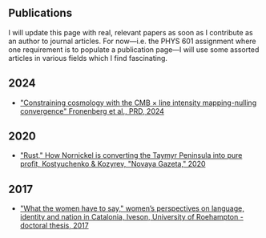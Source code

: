 ## Publications
I will update this page with real, relevant papers as soon as I contribute as an author to journal articles. For now—i.e. the PHYS 601 assignment where one requirement is to populate a publication page—I will use some assorted articles in various fields which I find fascinating. 

## 2024
- ["Constraining cosmology with the CMB × line intensity mapping-nulling convergence" Fronenberg et al., PRD, 2024](https://inspirehep.net/literature/2697284)

## 2020
- ["Rust," How Nornickel is converting the Taymyr Peninsula into pure profit, Kostyuchenko & Kozyrev, "Novaya Gazeta," 2020](https://novayagazeta.ru/articles/2020/07/14/88974-rust)

## 2017
- ["What the women have to say," women’s perspectives on language, identity and nation in Catalonia, Iveson, University of Roehampton - doctoral thesis, 2017](https://pure.roehampton.ac.uk/ws/portalfiles/portal/827841/Mandie_Iveson_Thesis.pdf)